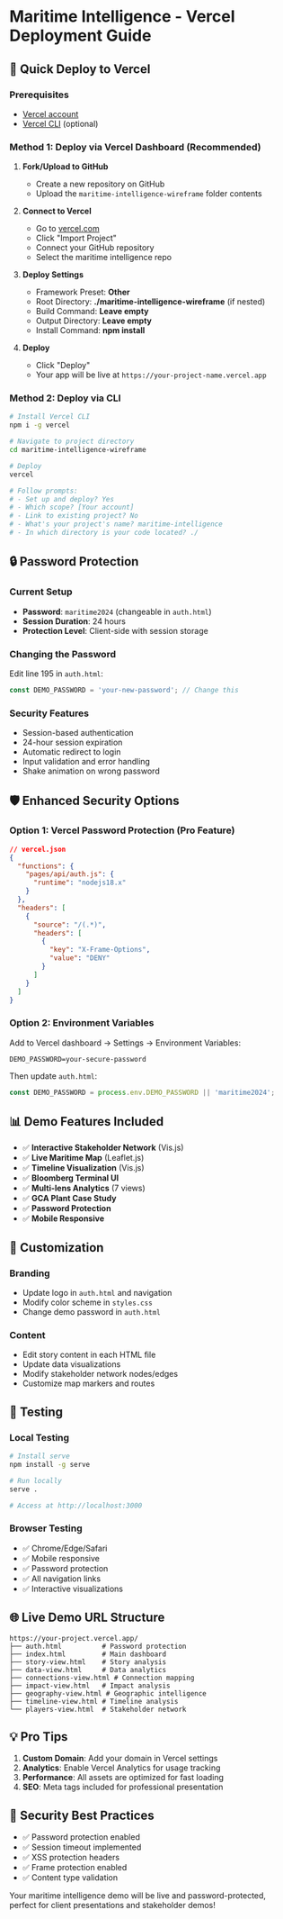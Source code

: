 # Maritime Intelligence - Vercel Deployment Guide

## 🚀 Quick Deploy to Vercel

### Prerequisites
- [Vercel account](https://vercel.com/signup)
- [Vercel CLI](https://vercel.com/docs/cli) (optional)

### Method 1: Deploy via Vercel Dashboard (Recommended)

1. **Fork/Upload to GitHub**
   - Create a new repository on GitHub
   - Upload the `maritime-intelligence-wireframe` folder contents

2. **Connect to Vercel**
   - Go to [vercel.com](https://vercel.com)
   - Click "Import Project"
   - Connect your GitHub repository
   - Select the maritime intelligence repo

3. **Deploy Settings**
   - Framework Preset: **Other**
   - Root Directory: **./maritime-intelligence-wireframe** (if nested)
   - Build Command: **Leave empty**
   - Output Directory: **Leave empty**
   - Install Command: **npm install**

4. **Deploy**
   - Click "Deploy"
   - Your app will be live at `https://your-project-name.vercel.app`

### Method 2: Deploy via CLI

```bash
# Install Vercel CLI
npm i -g vercel

# Navigate to project directory
cd maritime-intelligence-wireframe

# Deploy
vercel

# Follow prompts:
# - Set up and deploy? Yes
# - Which scope? [Your account]
# - Link to existing project? No
# - What's your project's name? maritime-intelligence
# - In which directory is your code located? ./
```

## 🔒 Password Protection

### Current Setup
- **Password**: `maritime2024` (changeable in `auth.html`)
- **Session Duration**: 24 hours
- **Protection Level**: Client-side with session storage

### Changing the Password
Edit line 195 in `auth.html`:
```javascript
const DEMO_PASSWORD = 'your-new-password'; // Change this
```

### Security Features
- Session-based authentication
- 24-hour session expiration
- Automatic redirect to login
- Input validation and error handling
- Shake animation on wrong password

## 🛡️ Enhanced Security Options

### Option 1: Vercel Password Protection (Pro Feature)
```json
// vercel.json
{
  "functions": {
    "pages/api/auth.js": {
      "runtime": "nodejs18.x"
    }
  },
  "headers": [
    {
      "source": "/(.*)",
      "headers": [
        {
          "key": "X-Frame-Options",
          "value": "DENY"
        }
      ]
    }
  ]
}
```

### Option 2: Environment Variables
Add to Vercel dashboard → Settings → Environment Variables:
```
DEMO_PASSWORD=your-secure-password
```

Then update `auth.html`:
```javascript
const DEMO_PASSWORD = process.env.DEMO_PASSWORD || 'maritime2024';
```

## 📊 Demo Features Included

- ✅ **Interactive Stakeholder Network** (Vis.js)
- ✅ **Live Maritime Map** (Leaflet.js)  
- ✅ **Timeline Visualization** (Vis.js)
- ✅ **Bloomberg Terminal UI**
- ✅ **Multi-lens Analytics** (7 views)
- ✅ **GCA Plant Case Study**
- ✅ **Password Protection**
- ✅ **Mobile Responsive**

## 🔧 Customization

### Branding
- Update logo in `auth.html` and navigation
- Modify color scheme in `styles.css`
- Change demo password in `auth.html`

### Content
- Edit story content in each HTML file
- Update data visualizations
- Modify stakeholder network nodes/edges
- Customize map markers and routes

## 📱 Testing

### Local Testing
```bash
# Install serve
npm install -g serve

# Run locally
serve .

# Access at http://localhost:3000
```

### Browser Testing
- ✅ Chrome/Edge/Safari
- ✅ Mobile responsive
- ✅ Password protection
- ✅ All navigation links
- ✅ Interactive visualizations

## 🌐 Live Demo URL Structure

```
https://your-project.vercel.app/
├── auth.html          # Password protection
├── index.html         # Main dashboard  
├── story-view.html    # Story analysis
├── data-view.html     # Data analytics
├── connections-view.html # Connection mapping
├── impact-view.html   # Impact analysis  
├── geography-view.html # Geographic intelligence
├── timeline-view.html # Timeline analysis
└── players-view.html  # Stakeholder network
```

## 💡 Pro Tips

1. **Custom Domain**: Add your domain in Vercel settings
2. **Analytics**: Enable Vercel Analytics for usage tracking
3. **Performance**: All assets are optimized for fast loading
4. **SEO**: Meta tags included for professional presentation

## 🔐 Security Best Practices

- ✅ Password protection enabled
- ✅ Session timeout implemented  
- ✅ XSS protection headers
- ✅ Frame protection enabled
- ✅ Content type validation

Your maritime intelligence demo will be live and password-protected, perfect for client presentations and stakeholder demos! 